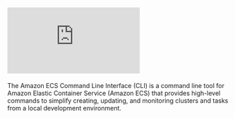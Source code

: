 ﻿# ![Amazon ECS CLI](https://docs.aws.amazon.com/AmazonECS/latest/developerguide/ECS_CLI.html)

The Amazon ECS Command Line Interface (CLI) is a command line tool for Amazon Elastic Container
Service (Amazon ECS) that provides high-level commands to simplify creating, updating, and
monitoring clusters and tasks from a local development environment.
